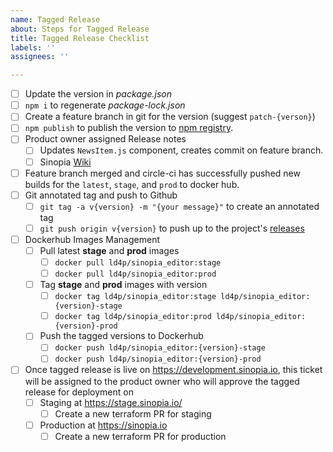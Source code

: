 ```yaml
---
name: Tagged Release
about: Steps for Tagged Release
title: Tagged Release Checklist
labels: ''
assignees: ''

---
```


- [ ] Update the version in *package.json*
- [ ] `npm i` to regenerate *package-lock.json*
- [ ] Create a feature branch in git for the version (suggest `patch-{verson}`) 
- [ ] `npm publish` to publish the version to [npm registry](https://npmjs.com).
- [ ] Product owner assigned Release notes
  - [ ] Updates `NewsItem.js` component, creates commit on feature branch.
  - [ ] Sinopia [Wiki](https://github.com/LD4P/sinopia/wiki/Latest-Release,-What's-Next) 
- [ ] Feature branch merged and circle-ci has successfully pushed new builds for
      the `latest`, `stage`, and `prod` to docker hub.
- [ ] Git annotated tag and push to Github
  - [ ] `git tag -a v{version} -m "{your message}"` to create an annotated tag
  - [ ] `git push origin v{version}` to push up to the project's
   [releases](https://github.com/LD4P/sinopia_editor/releases)
- [ ] Dockerhub Images Management
  - [ ] Pull latest **stage** and **prod** images
    - [ ] `docker pull ld4p/sinopia_editor:stage` 
    - [ ] `docker pull ld4p/sinopia_editor:prod`
  - [ ] Tag **stage** and **prod** images with version
    - [ ] `docker tag ld4p/sinopia_editor:stage ld4p/sinopia_editor:{version}-stage`
    - [ ] `docker tag ld4p/sinopia_editor:prod ld4p/sinopia_editor:{version}-prod`
  - [ ] Push the tagged versions to Dockerhub
    - [ ] `docker push ld4p/sinopia_editor:{version}-stage`
    - [ ] `docker push ld4p/sinopia_editor:{version}-prod`
- [ ] Once tagged release is live on https://development.sinopia.io, this ticket will be assigned to the product owner who will approve the tagged release for deployment on
  - [ ] Staging at https://stage.sinopia.io/
    - [ ] Create a new terraform PR for staging 
  - [ ] Production at https://sinopia.io
    - [ ] Create a new terraform PR for production
